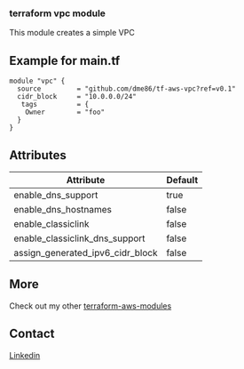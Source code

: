 ### terraform vpc module

This module creates a simple VPC

## Example for main.tf

```hcl
module "vpc" {
  source         = "github.com/dme86/tf-aws-vpc?ref=v0.1"
  cidr_block     = "10.0.0.0/24"
   tags          = {
    Owner        = "foo"
  }
}
```

## Attributes
|Attribute|Default|
|--|--|
|enable_dns_support|true|
|enable_dns_hostnames|false|
|enable_classiclink|false|
|enable_classiclink_dns_support|false|
|assign_generated_ipv6_cidr_block|false|

## More

Check out my other [terraform-aws-modules](https://github.com/dme86?tab=repositories&q=tf-aws)

## Contact

[Linkedin](https://www.linkedin.com/in/dmeier86/)
